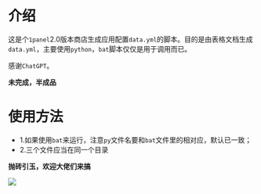# 介绍

这是个`1panel`2.0版本商店生成应用配置`data.yml`的脚本。目的是由表格文档生成`data.yml`，主要使用`python`，`bat`脚本仅仅是用于调用而已。

感谢`ChatGPT`。


**未完成，半成品**

# 使用方法

- 1.如果使用`bat`来运行，注意`py`文件名要和`bat`文件里的相对应，默认已一致；
- 2.三个文件应当在同一个目录

**抛砖引玉，欢迎大佬们来搞**

![](https://github.com/okxlin/ToolScript/blob/main/1Panel/1panel-appstore-2.x/gen-yml/%E9%9C%80%E6%B1%82.png?raw=true)
